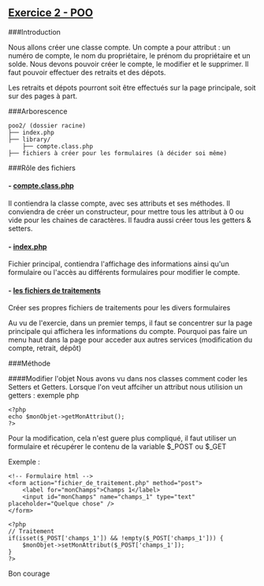 ## [Exercice 2 - POO]()

###Introduction

Nous allons créer une classe compte. Un compte a pour attribut : un numéro de compte, le nom du propriétaire, le prénom du propriétaire et un solde.
Nous devons pouvoir créer le compte, le modifier et le supprimer. Il faut pouvoir effectuer des retraits et des dépots.

Les retraits et dépots pourront soit être effectués sur la page principale, soit sur des pages à part.


###Arborescence

```
poo2/ (dossier racine)
├── index.php
├── library/
	├── compte.class.php
├── fichiers à créer pour les formulaires (à décider soi même)
```

###Rôle des fichiers

####		- [compte.class.php]()
Il contiendra la classe compte, avec ses attributs et ses méthodes. Il conviendra de créer un constructeur, pour mettre tous les attribut à 0 ou vide pour les chaines de caractères. Il faudra aussi créer tous les getters & setters.

####		- [index.php]()
Fichier principal, contiendra l'affichage des informations ainsi qu'un formulaire ou l'accès au différents formulaires pour modifier le compte.

####		- [les fichiers de traitements]()
Créer ses propres fichiers de traitements pour les divers formulaires

Au vu de l'exercie, dans un premier temps, il faut se concentrer sur la page principale qui affichera les informations du compte. Pourquoi pas faire un menu haut dans la page pour acceder aux autres services (modification du compte, retrait, dépôt)


###Méthode

####Modifier l'objet
Nous avons vu dans nos classes comment coder les Setters et Getters.
Lorsque l'on veut affciher un attribut nous utilision un getters : exemple php

```
<?php
echo $monObjet->getMonAttribut();
?>
```

Pour la modification, cela n'est guere plus compliqué, il faut utiliser un formulaire et récupérer le contenu de la variable $_POST ou $_GET

Exemple :
```
<!-- Formulaire html -->
<form action="fichier_de_traitement.php" method="post">
	<label for="monChamps">Champs 1</label>
	<input id="monChamps" name="champs_1" type="text" placeholder="Quelque chose" />
</form>

<?php
// Traitement
if(isset($_POST['champs_1']) && !empty($_POST['champs_1'])) {
	$monObjet->setMonAttribut($_POST['champs_1']);
}
?>
```

Bon courage